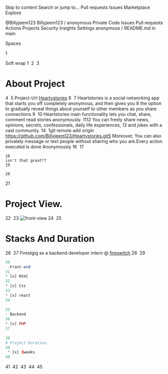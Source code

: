 Skip to content
Search or jump to…
Pull requests
Issues
Marketplace
Explore
 
@Billyjeem123 
Billyjeem123
/
anonymous
Private
Code
Issues
Pull requests
Actions
Projects
Security
Insights
Settings
anonymous
/
README.md
in
main
 

Spaces

1

Soft wrap
1
​
2
​
3
# About Project
4
​
5
 Project-Url [Heartystories](https://heartstories.xyz/)
6
​
7
Heartstories  is a social networking app that starts you off completely anonymous, and then gives you 
8
the option to gradually reveal things about yourself to other members as you share connections
9
​
10
Heartstories main functionality lets you chat, share, comment read stories anonymously.
11
​
12
You can freely share news, opinions, secrets, confessionals, daily life experiences,
13
and jokes with a vast community. 
14
​
1git remote add origin https://github.com/Billyjeem123/Heartystories.git5
Moreover, You can also privately message or text people without sharing who you are.Every action executed  is done Anonymously
16
​
17
 ```   
18
isn't that great??
19
​
20
```
21
# Project View.
22
​
23
![front-view](/front-page.png)
24
​
25
# Stacks And Duration
26
​
27
Firestgig as a backend developer intern @ [fireswitch](https://fireswitch.tech/)
28
​
29
```PHP
30
 -Front-end 
31
* [x] Html
32
* [x] Css
33
* [x] react
34
​
35
- Backend
36
* [x] PHP
37
​
38
# Project Duration.
39
 * [x] 3weeks
40
 ```
41
​
42
​
43
​
44
​
45
​